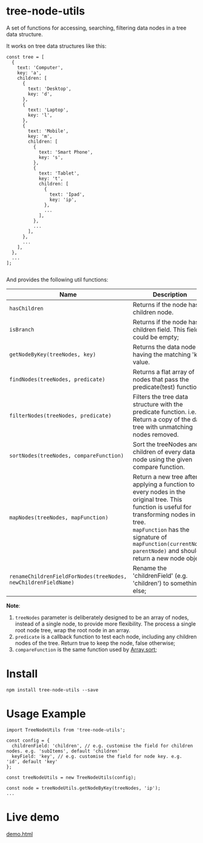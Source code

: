 # tree-node-utils

A set of functions for accessing, searching, filtering data nodes in a tree data structure.

It works on tree data structures like this:

```
const tree = [
  {
    text: 'Computer',
    key: 'a',
    children: [
      {
        text: 'Desktop',
        key: 'd',
      },
      {
        text: 'Laptop',
        key: 'l',
      },
      {
        text: 'Mobile',
        key: 'm',
        children: [
          {
            text: 'Smart Phone',
            key: 's',
          },
          {
            text: 'Tablet',
            key: 't',
            children: [
              {
                text: 'Ipad',
                key: 'ip',
              },
              ...
            ],
          },
          ...
        ],
      },
      ...
    ],
  },
  ...
];


```
And provides the following util functions:


Name|Description|
---|---
`hasChildren` | Returns if the node has children node.
`isBranch` | Returns if the node has children field. This field could be empty;
`getNodeByKey(treeNodes, key)`| Returns the data node having the matching 'key' value.
`findNodes(treeNodes, predicate)`| Returns a flat array of nodes that pass the predicate(test) function.
`filterNodes(treeNodes, predicate)`| Filters the tree data structure with the predicate function. i.e. Return a copy of the data tree with unmatching nodes removed.
`sortNodes(treeNodes, compareFunction)`| Sort the treeNodes and children of every data node using the given compare function. 
`mapNodes(treeNodes, mapFunction)`| Return a new tree after applying a function to every nodes in the original tree. This function is useful for transforming nodes in a tree. <br />`mapFunction` has the signature of `mapFunction(currentNode, parentNode)` and should return a new node object.
`renameChildrenFieldForNodes(treeNodes, newChildrenFieldName)` | Rename the 'childrenField' (e.g. 'children') to something else;

**Note**:  

1. `treeNodes` parameter is deliberately designed to be an array of nodes, instead of a single node, to provide more flexibility. The process a single root node tree, wrap the root node in an array.
2. `predicate` is a callback function to test each node, including any children nodes of the tree. Return true to keep the node, false otherwise;
3. `compareFunction` is the same function used by [Array.sort](https://developer.mozilla.org/en-US/docs/Web/JavaScript/Reference/Global_Objects/Array/sort);
 

 
# Install
```
npm install tree-node-utils --save
```

# Usage Example

```
import TreeNodeUtils from 'tree-node-utils';

const config = {
  childrenField: 'children', // e.g. customise the field for children nodes. e.g. 'subItems', default 'children'
  keyField: 'key', // e.g. customise the field for node key. e.g. 'id', default 'key'
};

const treeNodeUtils = new TreeNodeUtils(config);

const node = treeNodeUtils.getNodeByKey(treeNodes, 'ip');
...

```

 

# Live demo

[demo.html](https://linsight.github.io/tree-node-utils/demo/dist/)

